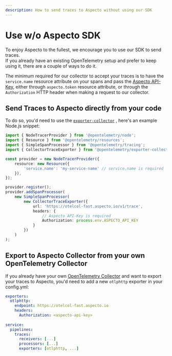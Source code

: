 ```yaml
---
description: How to send traces to Aspecto without using our SDK
---
```


# Use w/o Aspecto SDK

To enjoy Aspecto to the fullest, we encourage you to use our SDK to send traces.  
If you already have an existing OpenTelemetry setup and prefer to keep using it, there are a couple of ways to do it.

The minimum required for our collector to accept your traces is to have the `service.name` resource attribute on your spans and pass the [Aspecto API-Key](https://app.aspecto.io/app/integration/api-key), either through `aspecto.token` resource attribute, or through the `Authorization` HTTP header when making a request to our collector.

## Send Traces to Aspecto directly from your code

To do so, you'd need to use the [`exporter-collector`](https://www.npmjs.com/package/@opentelemetry/exporter-collector) , here's an example Node.js snippet:

```typescript
import { NodeTracerProvider } from '@opentelemetry/node';
import { Resource } from '@opentelemetry/resources';
import { SimpleSpanProcessor } from '@opentelemetry/tracing';
import { CollectorTraceExporter } from '@opentelemetry/exporter-collector';

const provider = new NodeTracerProvider({
    resource: new Resource({
        'service.name': 'my-service-name' // service.name is required
    }),
});

provider.register();
provider.addSpanProcessor(
    new SimpleSpanProcessor(
        new CollectorTraceExporter({
            url: 'https://otelcol-fast.aspecto.io/v1/trace',
            headers: {
                // Aspecto API-Key is required
                Authorization: process.env.ASPECTO_API_KEY
            }
        })
    )
);
```

## Export to Aspecto Collector from your own OpenTelemetry Collector

If you already have your own [OpenTelemetry Collector](https://github.com/open-telemetry/opentelemetry-collector) and want to export your traces to Aspecto, you'd need to add a new `otlphttp` exporter in your config.yml:

```yaml
exporters:
  otlphttp:
    endpoint: https://otelcol-fast.aspecto.io
    headers:
      Authorization: <aspecto-api-key>
    
service:
  pipelines:
    traces:
      receivers: [...]
      processors: [...]
      exporters: [otlphttp, ...]
```

